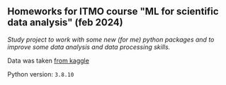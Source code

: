 ## Homeworks for ITMO course "ML for scientific data analysis" (feb 2024)

_Study project to work with some new (for me) python packages and to improve some data analysis and data processing skills._

Data was taken [from kaggle](https://www.kaggle.com/datasets/beaver68/cars-dataset-in-russia)

Python version: `3.8.10`

